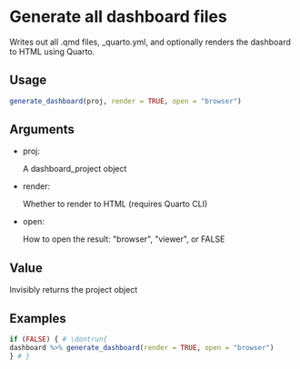 # Generate all dashboard files

Writes out all .qmd files, \_quarto.yml, and optionally renders the
dashboard to HTML using Quarto.

## Usage

``` r
generate_dashboard(proj, render = TRUE, open = "browser")
```

## Arguments

- proj:

  A dashboard_project object

- render:

  Whether to render to HTML (requires Quarto CLI)

- open:

  How to open the result: "browser", "viewer", or FALSE

## Value

Invisibly returns the project object

## Examples

``` r
if (FALSE) { # \dontrun{
dashboard %>% generate_dashboard(render = TRUE, open = "browser")
} # }
```
